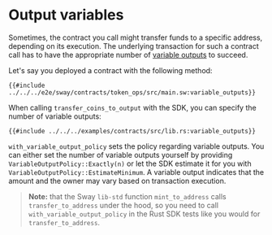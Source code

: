 # Output variables

<!-- This section should explain variable outputs  -->
<!-- variable_outputs:example:start -->
Sometimes, the contract you call might transfer funds to a specific address, depending on its execution. The underlying transaction for such a contract call has to have the appropriate number of [variable outputs](https://specs.fuel.network/master/tx-format/output.html#outputvariable) to succeed.
<!-- variable_outputs:example:end -->

Let's say you deployed a contract with the following method:

```rust,ignore
{{#include ../../../e2e/sway/contracts/token_ops/src/main.sw:variable_outputs}}
```

When calling `transfer_coins_to_output` with the SDK, you can specify the number of variable outputs:

```rust,ignore
{{#include ../../../examples/contracts/src/lib.rs:variable_outputs}}
```

<!-- This section should explain what the `with_variable_output_policy` method does -->
<!-- with_variable_output_policy:example:start -->
`with_variable_output_policy` sets the policy regarding variable outputs. You can either set the number of variable outputs yourself by providing `VariableOutputPolicy::Exactly(n)` or let the SDK estimate it for you with `VariableOutputPolicy::EstimateMinimum`. A variable output indicates that the amount and the owner may vary based on transaction execution.
<!-- with_variable_output_policy:example:end -->

> **Note:** that the Sway `lib-std` function `mint_to_address` calls `transfer_to_address` under the hood, so you need to call `with_variable_output_policy` in the Rust SDK tests like you would for `transfer_to_address`.
